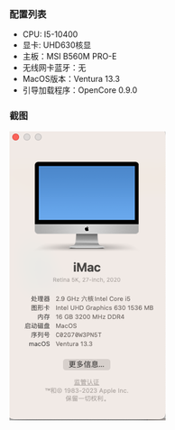 ### 配置列表
* CPU: I5-10400
* 显卡: UHD630核显
* 主板：MSI B560M PRO-E
* 无线网卡蓝牙：无
* MacOS版本：Ventura 13.3
* 引导加载程序：OpenCore 0.9.0

### 截图
![关于本机](screenshot/about_mac.png)
